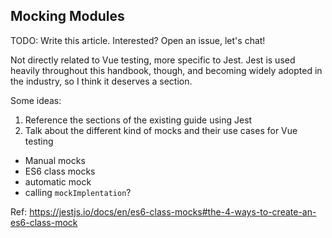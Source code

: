 ## Mocking Modules

TODO: Write this article. Interested? Open an issue, let's chat!

Not directly related to Vue testing, more specific to Jest. Jest is used heavily throughout this handbook, though, and becoming widely adopted in the industry, so I think it deserves a section.

Some ideas:

1. Reference the sections of the existing guide using Jest
2. Talk about the different kind of mocks and their use cases for Vue testing

- Manual mocks
- ES6 class mocks
- automatic mock
- calling `mockImplentation`?

Ref: https://jestjs.io/docs/en/es6-class-mocks#the-4-ways-to-create-an-es6-class-mock
